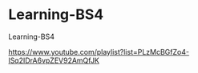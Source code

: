 # Learning-BS4
Learning-BS4

https://www.youtube.com/playlist?list=PLzMcBGfZo4-lSq2IDrA6vpZEV92AmQfJK
